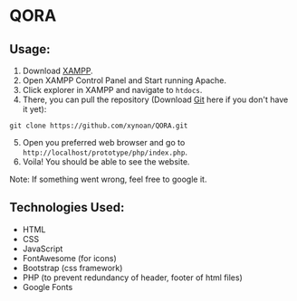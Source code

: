 # QORA
## Usage:
1. Download [XAMPP](https://www.apachefriends.org/).
2. Open XAMPP Control Panel and Start running Apache.
3. Click explorer in XAMPP and navigate to `htdocs`.
4. There, you can pull the repository (Download [Git](https://git-scm.com/downloads) here if you don't have it yet):
```
git clone https://github.com/xynoan/QORA.git
```
5. Open you preferred web browser and go to `http://localhost/prototype/php/index.php`.
6. Voila! You should be able to see the website.

Note: If something went wrong, feel free to google it.
## Technologies Used:
- HTML
- CSS
- JavaScript
- FontAwesome (for icons)
- Bootstrap (css framework)
- PHP (to prevent redundancy of header, footer of html files)
- Google Fonts